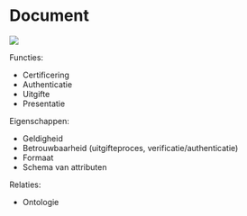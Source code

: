 # Document













![](/Users/reneh/dizra/docs/.gitbook/assets/recept.svg)





Functies:

- Certificering
- Authenticatie
- Uitgifte
- Presentatie



Eigenschappen:


- Geldigheid
- Betrouwbaarheid (uitgifteproces, verificatie/authenticatie)
- Formaat
- Schema van attributen



Relaties:

- Ontologie